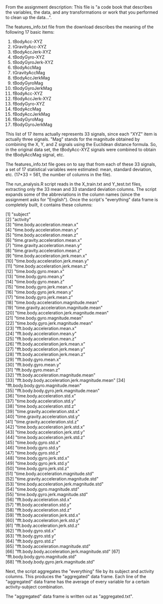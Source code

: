 From the assignment description: This file is "a code book that describes the variables, the data, and any transformations or work that you performed to clean up the data...".

The features_info.txt file from the download describes the meaning of the following 17 basic items:

1. tBodyAcc-XYZ
2. tGravityAcc-XYZ
3. tBodyAccJerk-XYZ
4. tBodyGyro-XYZ
5. tBodyGyroJerk-XYZ
6. tBodyAccMag
7. tGravityAccMag
8. tBodyAccJerkMag
9. tBodyGyroMag
10. tBodyGyroJerkMag
11. fBodyAcc-XYZ
12. fBodyAccJerk-XYZ
13. fBodyGyro-XYZ
14. fBodyAccMag
15. fBodyAccJerkMag
16. fBodyGyroMag
17. fBodyGyroJerkMag

This list of 17 items actually represents 33 signals, since each "XYZ" item is actually three signals.  "Mag" stands for the magnitude obtained by combining the X, Y, and Z signals using the Euclidean distance formula.  So, in the original data set, the tBodyAcc-XYZ signals were combined to obtain the tBodyAccMag signal, etc.

The features_info.txt file goes on to say that from each of these 33 signals, a set of 17 statistical variables were estimated: mean, standard deviation, etc.  (17*33 = 561, the number of columns in the file).

The run_analysis.R script reads in the X_train.txt and Y_test.txt files, extracting only the 33 mean and 33 standard deviation columns.  The script expands some of the abbreviations in the column names (since the assignment asks for "English").  Once the script's "everything" data frame is completely built, it contains these columns:

 [1] "subject"                                       
 [2] "activity"                                      
 [3] "time.body.acceleration.mean.x"                 
 [4] "time.body.acceleration.mean.y"                 
 [5] "time.body.acceleration.mean.z"                 
 [6] "time.gravity.acceleration.mean.x"              
 [7] "time.gravity.acceleration.mean.y"              
 [8] "time.gravity.acceleration.mean.z"              
 [9] "time.body.acceleration.jerk.mean.x"            
[10] "time.body.acceleration.jerk.mean.y"            
[11] "time.body.acceleration.jerk.mean.z"            
[12] "time.body.gyro.mean.x"                         
[13] "time.body.gyro.mean.y"                         
[14] "time.body.gyro.mean.z"                         
[15] "time.body.gyro.jerk.mean.x"                    
[16] "time.body.gyro.jerk.mean.y"                    
[17] "time.body.gyro.jerk.mean.z"                    
[18] "time.body.acceleration.magnitude.mean"         
[19] "time.gravity.acceleration.magnitude.mean"      
[20] "time.body.acceleration.jerk.magnitude.mean"    
[21] "time.body.gyro.magnitude.mean"                 
[22] "time.body.gyro.jerk.magnitude.mean"            
[23] "fft.body.acceleration.mean.x"                  
[24] "fft.body.acceleration.mean.y"                  
[25] "fft.body.acceleration.mean.z"                  
[26] "fft.body.acceleration.jerk.mean.x"             
[27] "fft.body.acceleration.jerk.mean.y"             
[28] "fft.body.acceleration.jerk.mean.z"             
[29] "fft.body.gyro.mean.x"                          
[30] "fft.body.gyro.mean.y"                          
[31] "fft.body.gyro.mean.z"                          
[32] "fft.body.acceleration.magnitude.mean"          
[33] "fft.body.body.acceleration.jerk.magnitude.mean"
[34] "fft.body.body.gyro.magnitude.mean"             
[35] "fft.body.body.gyro.jerk.magnitude.mean"        
[36] "time.body.acceleration.std.x"                  
[37] "time.body.acceleration.std.y"                  
[38] "time.body.acceleration.std.z"                  
[39] "time.gravity.acceleration.std.x"               
[40] "time.gravity.acceleration.std.y"               
[41] "time.gravity.acceleration.std.z"               
[42] "time.body.acceleration.jerk.std.x"             
[43] "time.body.acceleration.jerk.std.y"             
[44] "time.body.acceleration.jerk.std.z"             
[45] "time.body.gyro.std.x"                          
[46] "time.body.gyro.std.y"                          
[47] "time.body.gyro.std.z"                          
[48] "time.body.gyro.jerk.std.x"                     
[49] "time.body.gyro.jerk.std.y"                     
[50] "time.body.gyro.jerk.std.z"                     
[51] "time.body.acceleration.magnitude.std"          
[52] "time.gravity.acceleration.magnitude.std"       
[53] "time.body.acceleration.jerk.magnitude.std"     
[54] "time.body.gyro.magnitude.std"                  
[55] "time.body.gyro.jerk.magnitude.std"             
[56] "fft.body.acceleration.std.x"                   
[57] "fft.body.acceleration.std.y"                   
[58] "fft.body.acceleration.std.z"                   
[59] "fft.body.acceleration.jerk.std.x"              
[60] "fft.body.acceleration.jerk.std.y"              
[61] "fft.body.acceleration.jerk.std.z"              
[62] "fft.body.gyro.std.x"                           
[63] "fft.body.gyro.std.y"                           
[64] "fft.body.gyro.std.z"                           
[65] "fft.body.acceleration.magnitude.std"           
[66] "fft.body.body.acceleration.jerk.magnitude.std" 
[67] "fft.body.body.gyro.magnitude.std"              
[68] "fft.body.body.gyro.jerk.magnitude.std"  

Next, the script aggregates the "everything" file by its subject and activity columns.  This produces the "aggregated" data frame.
Each line of the "aggregated" data frame has the average of every variable for a certain activity-subject combination.

The "aggregated" data frame is written out as "aggregated.txt".
